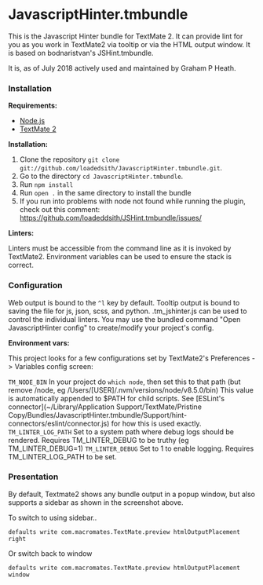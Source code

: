 JavascriptHinter.tmbundle
===============

This is the Javascript Hinter bundle for TextMate 2. It can provide lint for you as you work in TextMate2 via tooltip or via the HTML output window. It is based on bodnaristvan's JSHint.tmbundle.

It is, as of July 2018 actively used and maintained by Graham P Heath. 

### Installation ###

**Requirements:**

- [Node.js][nodejs]
- [TextMate 2][textmate]

[nodejs]: http://www.nodejs.org
[textmate]: https://github.com/textmate/textmate

**Installation:**

1.  Clone the repository `git clone git://github.com/loadedsith/JavascriptHinter.tmbundle.git`.
2.  Go to the directory `cd JavascriptHinter.tmbundle`.
3.  Run `npm install`
4.  Run `open .` in the same directory to install the bundle
5.  If you run into problems with node not found while running the plugin, check out this comment: https://github.com/loadeddsith/JSHint.tmbundle/issues/

**Linters:**

Linters must be accessible from the command line as it is invoked by TextMate2. Environment variables can be used to ensure the stack is correct.

### Configuration ###

Web output is bound to the `^l` key by default.
Tooltip output is bound to saving the file for js, json, scss, and python.
.tm_jshinter.js can be used to control the individual linters. You may use the bundled command "Open JavascriptHinter config" to create/modify your project's config.

**Environment vars:**

This project looks for a few configurations set by TextMate2's Preferences -> Variables config screen:

`TM_NODE_BIN`
  In your project do `which node`, then set this to that path (but remove /node, eg /Users/[USER]/.nvm/versions/node/v8.5.0/bin)
  This value is automatically appended to $PATH for child scripts. See [ESLint's connector](~/Library/Application Support/TextMate/Pristine Copy/Bundles/JavascriptHinter.tmbundle/Support/hint-connectors/eslint/connector.js) for how this is used exactly.  
`TM_LINTER_LOG_PATH`
  Set to a system path where debug logs should be rendered. Requires TM_LINTER_DEBUG to be truthy (eg TM_LINTER_DEBUG=1)
`TM_LINTER_DEBUG`
  Set to 1 to enable logging. Requires TM_LINTER_LOG_PATH to be set.


### Presentation ###

By default, Textmate2 shows any bundle output in a popup window, but also supports a sidebar as shown in the screenshot above.

To switch to using sidebar..

`defaults write com.macromates.TextMate.preview htmlOutputPlacement right`

Or switch back to window

`defaults write com.macromates.TextMate.preview htmlOutputPlacement window`

